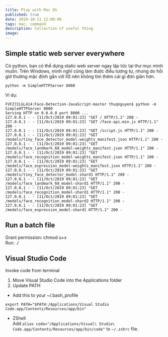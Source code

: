 ```yaml
---
title: Play with Mac OS
published: true
date: 2019-10-11 22:00:00
tags: mac, command
description: Collection of useful thing
image:
---
```


## Simple static web server everywhere
Có python, bạn có thể dựng static web server ngay lập tức tại thư mục mình muốn. Trên Windows, mình nghĩ cũng làm được điều tương tự, nhưng do hồi giờ thường mặc định gắn với IIS nên không tìm thêm cái gì đơn giản hơn.

```
python -m SimpleHTTPServer 8000
```

Ví dụ:
```
FVFZ72LGL414:Face-Detection-JavaScript-master thuqnguyen$ python -m SimpleHTTPServer 8000
Serving HTTP on 0.0.0.0 port 8000 ...
127.0.0.1 - - [11/Oct/2019 09:01:23] "GET / HTTP/1.1" 200 -
127.0.0.1 - - [11/Oct/2019 09:01:23] "GET /face-api.min.js HTTP/1.1" 200 -
127.0.0.1 - - [11/Oct/2019 09:01:23] "GET /script.js HTTP/1.1" 200 -
127.0.0.1 - - [11/Oct/2019 09:01:23] "GET /models/tiny_face_detector_model-weights_manifest.json HTTP/1.1" 200 -
127.0.0.1 - - [11/Oct/2019 09:01:23] "GET /models/face_landmark_68_model-weights_manifest.json HTTP/1.1" 200 -
127.0.0.1 - - [11/Oct/2019 09:01:23] "GET /models/face_recognition_model-weights_manifest.json HTTP/1.1" 200 -
127.0.0.1 - - [11/Oct/2019 09:01:23] "GET /models/face_expression_model-weights_manifest.json HTTP/1.1" 200 -
127.0.0.1 - - [11/Oct/2019 09:01:23] "GET /models/tiny_face_detector_model-shard1 HTTP/1.1" 200 -
127.0.0.1 - - [11/Oct/2019 09:01:23] "GET /models/face_landmark_68_model-shard1 HTTP/1.1" 200 -
127.0.0.1 - - [11/Oct/2019 09:01:23] "GET /models/face_recognition_model-shard1 HTTP/1.1" 200 -
127.0.0.1 - - [11/Oct/2019 09:01:23] "GET /models/face_recognition_model-shard2 HTTP/1.1" 200 -
127.0.0.1 - - [11/Oct/2019 09:01:23] "GET /models/face_expression_model-shard1 HTTP/1.1" 200 -
```

## Run a batch file
Grant permission: chmod u+x <scriptname>  
Run: ./<scriptname>

## Visual Studio Code
Invoke code from terminal
1. Move Visual Studio Code into the Applications folder
2. Update PATH
-  Add this to your ~/.bash_profile
```batch
export PATH="$PATH:/Applications/Visual Studio Code.app/Contents/Resources/app/bin"
```
- ZShell  
Add ```alias code="/Applications/Visual\ Studio\ Code.app/Contents/Resources/app/bin/code"``` to ```~/.zshrc``` file.